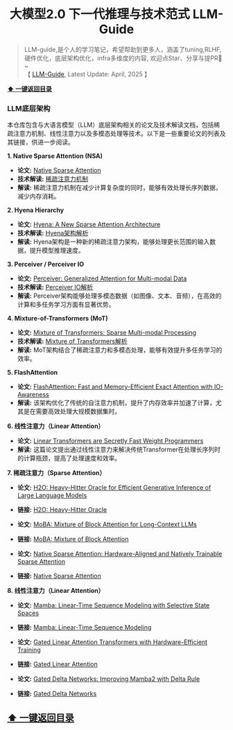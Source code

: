 <h1 align="center">大模型2.0 下一代推理与技术范式 LLM-Guide</h1>

<p align="center"> </p>


> LLM-guide,是个人的学习笔记，希望帮助到更多人，涵盖了tuning,RLHF,硬件优化，底层架构优化，infra多维度的内容, 欢迎点Star、分享与提PR🌟~<br>【 <a href="https://github.com/miracle-techlink/LLM-Guide">LLM-Guide</a>, Latest Update: April, 2025 】




 **[⬆ 一键返回目录](#目录)**

### LLM底层架构

本仓库包含与大语言模型（LLM）底层架构相关的论文及技术解读文档，包括稀疏注意力机制、线性注意力以及多模态处理等技术。以下是一些重要论文的列表及其链接，供进一步阅读。

**1. Native Sparse Attention (NSA)**
- **论文:** [Native Sparse Attention](https://arxiv.org/abs/2206.09768)
- **技术解读:** [稀疏注意力机制](https://link_to_tech_doc.com)
- **解读:** 稀疏注意力机制在减少计算复杂度的同时，能够有效处理长序列数据，减少内存消耗。

**2. Hyena Hierarchy**
- **论文:** [Hyena: A New Sparse Attention Architecture](https://arxiv.org/abs/2206.09645)
- **技术解读:** [Hyena架构解析](https://link_to_tech_doc.com)
- **解读:** Hyena架构是一种新的稀疏注意力架构，能够处理更长范围的输入数据，提升模型推理速度。

**3. Perceiver / Perceiver IO**
- **论文:** [Perceiver: Generalized Attention for Multi-modal Data](https://arxiv.org/abs/2103.03206)
- **技术解读:** [Perceiver IO解析](https://link_to_tech_doc.com)
- **解读:** Perceiver架构能够处理多模态数据（如图像、文本、音频），在高效的计算和多任务学习方面有显著优势。

**4. Mixture-of-Transformers (MoT)**
- **论文:** [Mixture of Transformers: Sparse Multi-modal Processing](https://arxiv.org/abs/2103.10332)
- **技术解读:** [Mixture of Transformers解析](https://link_to_tech_doc.com)
- **解读:** MoT架构结合了稀疏注意力和多模态处理，能够有效提升多任务学习的效率。

**5. FlashAttention**
- **论文:** [FlashAttention: Fast and Memory-Efficient Exact Attention with IO-Awareness](https://arxiv.org/abs/2205.10614)
- **解读:** 该架构优化了传统的自注意力机制，提升了内存效率并加速了计算，尤其是在需要高效处理大规模数据集时。

**6. 线性注意力（Linear Attention）**
- **论文:** [Linear Transformers are Secretly Fast Weight Programmers](https://arxiv.org/abs/2006.04768)
- **解读:** 这篇论文提出通过线性注意力来解决传统Transformer在处理长序列时的计算瓶颈，提高了处理速度和效率。

**7. 稀疏注意力（Sparse Attention）**
- **论文:** [H2O: Heavy-Hitter Oracle for Efficient Generative Inference of Large Language Models](https://arxiv.org/abs/2207.05308)
- **链接:** [H2O: Heavy-Hitter Oracle](https://link_to_paper.com)

- **论文:** [MoBA: Mixture of Block Attention for Long-Context LLMs](https://arxiv.org/abs/2207.07744)
- **链接:** [MoBA: Mixture of Block Attention](https://link_to_paper.com)

- **论文:** [Native Sparse Attention: Hardware-Aligned and Natively Trainable Sparse Attention](https://arxiv.org/abs/2209.10899)
- **链接:** [Native Sparse Attention](https://link_to_paper.com)

**8. 线性注意力（Linear Attention）**
- **论文:** [Mamba: Linear-Time Sequence Modeling with Selective State Spaces](https://arxiv.org/abs/2206.07152)
- **链接:** [Mamba: Linear-Time Sequence Modeling](https://link_to_paper.com)

- **论文:** [Gated Linear Attention Transformers with Hardware-Efficient Training](https://arxiv.org/abs/2209.01377)
- **链接:** [Gated Linear Attention](https://link_to_paper.com)

- **论文:** [Gated Delta Networks: Improving Mamba2 with Delta Rule](https://arxiv.org/abs/2209.08535)
- **链接:** [Gated Delta Networks](https://link_to_paper.com)
  
**[⬆ 一键返回目录](#目录)**
---

